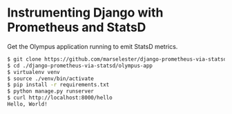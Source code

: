 # Instrumenting Django with Prometheus and StatsD

Get the Olympus application running to emit StatsD metrics.

```sh
$ git clone https://github.com/marselester/django-prometheus-via-statsd.git
$ cd ./django-prometheus-via-statsd/olympus-app
$ virtualenv venv
$ source ./venv/bin/activate
$ pip install -r requirements.txt
$ python manage.py runserver
$ curl http://localhost:8000/hello
Hello, World!
```
